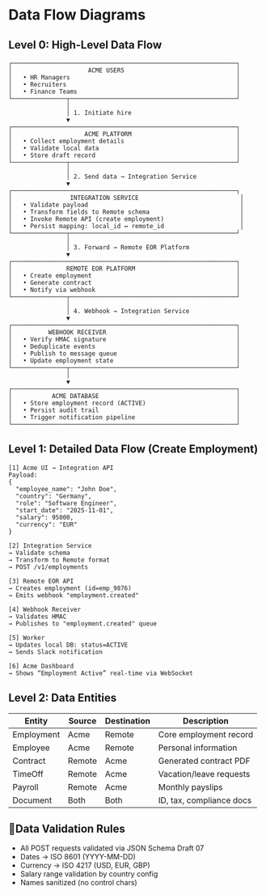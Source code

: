 # Data Flow Diagrams

## Level 0: High-Level Data Flow
```text
┌──────────────────────────────────────────────────────────────┐
│                     ACME USERS                               │
│   • HR Managers                                              │
│   • Recruiters                                               │
│   • Finance Teams                                            │
└───────────────┬──────────────────────────────────────────────┘
                │
                │ 1. Initiate hire
                ▼
┌──────────────────────────────────────────────────────────────┐
│                    ACME PLATFORM                             │
│   • Collect employment details                               │
│   • Validate local data                                      │
│   • Store draft record                                       │
└───────────────┬──────────────────────────────────────────────┘
                │
                │ 2. Send data → Integration Service
                ▼
┌──────────────────────────────────────────────────────────────┐
│                INTEGRATION SERVICE                            │
│   • Validate payload                                          │
│   • Transform fields to Remote schema                         │
│   • Invoke Remote API (create employment)                     │
│   • Persist mapping: local_id ↔ remote_id                     │
└───────────────┬──────────────────────────────────────────────┘
                │
                │ 3. Forward → Remote EOR Platform
                ▼
┌──────────────────────────────────────────────────────────────┐
│               REMOTE EOR PLATFORM                            │
│   • Create employment                                        │
│   • Generate contract                                        │
│   • Notify via webhook                                       │
└───────────────┬──────────────────────────────────────────────┘
                │
                │ 4. Webhook → Integration Service
                ▼
┌──────────────────────────────────────────────────────────────┐
│          WEBHOOK RECEIVER                                    │
│   • Verify HMAC signature                                    │
│   • Deduplicate events                                       │
│   • Publish to message queue                                 │
│   • Update employment state                                  │
└───────────────┬──────────────────────────────────────────────┘
                │
                ▼
┌──────────────────────────────────────────────────────────────┐
│           ACME DATABASE                                      │
│   • Store employment record (ACTIVE)                         │
│   • Persist audit trail                                      │
│   • Trigger notification pipeline                            │
└──────────────────────────────────────────────────────────────┘
```

## Level 1: Detailed Data Flow (Create Employment)

```
[1] Acme UI → Integration API
Payload:
{
  "employee_name": "John Doe",
  "country": "Germany",
  "role": "Software Engineer",
  "start_date": "2025-11-01",
  "salary": 95000,
  "currency": "EUR"
}

[2] Integration Service
→ Validate schema
→ Transform to Remote format
→ POST /v1/employments

[3] Remote EOR API
→ Creates employment (id=emp_9876)
→ Emits webhook "employment.created"

[4] Webhook Receiver
→ Validates HMAC
→ Publishes to "employment.created" queue

[5] Worker
→ Updates local DB: status=ACTIVE
→ Sends Slack notification

[6] Acme Dashboard
→ Shows “Employment Active” real-time via WebSocket
```

## Level 2: Data Entities

| Entity     | Source | Destination | Description              |
| ---------- | ------ | ----------- | ------------------------ |
| Employment | Acme   | Remote      | Core employment record   |
| Employee   | Acme   | Remote      | Personal information     |
| Contract   | Remote | Acme        | Generated contract PDF   |
| TimeOff    | Remote | Acme        | Vacation/leave requests  |
| Payroll    | Remote | Acme        | Monthly payslips         |
| Document   | Both   | Both        | ID, tax, compliance docs |


## 🧪Data Validation Rules

 - All POST requests validated via JSON Schema Draft 07
 - Dates → ISO 8601 (YYYY-MM-DD)
 - Currency → ISO 4217 (USD, EUR, GBP)
 - Salary range validation by country config
 - Names sanitized (no control chars)
